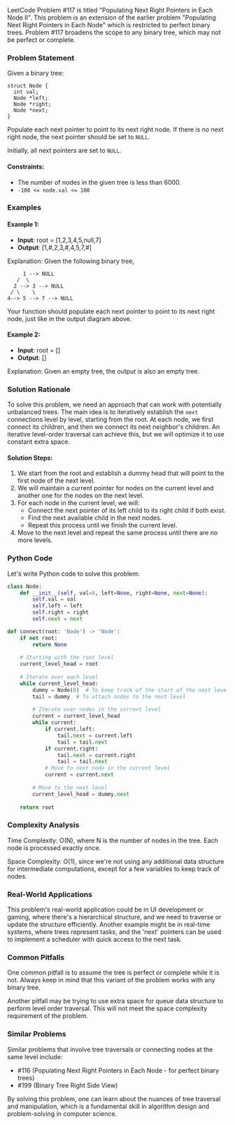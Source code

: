 LeetCode Problem #117 is titled "Populating Next Right Pointers in Each Node II". This problem is an extension of the earlier problem "Populating Next Right Pointers in Each Node" which is restricted to perfect binary trees. Problem #117 broadens the scope to any binary tree, which may not be perfect or complete.

### Problem Statement

Given a binary tree:

```
struct Node {
  int val;
  Node *left;
  Node *right;
  Node *next;
}
```

Populate each next pointer to point to its next right node. If there is no next right node, the next pointer should be set to `NULL`.

Initially, all next pointers are set to `NULL`.

#### Constraints:
- The number of nodes in the given tree is less than 6000.
- `-100 <= node.val <= 100`

### Examples

#### Example 1:

- **Input**: root = [1,2,3,4,5,null,7]
- **Output**: [1,#,2,3,#,4,5,7,#]

Explanation: Given the following binary tree,

```
     1 --> NULL
   /  \
  2 --> 3 --> NULL
 / \    \
4--> 5 --> 7 --> NULL
```

Your function should populate each next pointer to point to its next right node, just like in the output diagram above.

#### Example 2:

- **Input**: root = []
- **Output**: []

Explanation: Given an empty tree, the output is also an empty tree.

### Solution Rationale

To solve this problem, we need an approach that can work with potentially unbalanced trees. The main idea is to iteratively establish the `next` connections level by level, starting from the root. At each node, we first connect its children, and then we connect its next neighbor's children. An iterative level-order traversal can achieve this, but we will optimize it to use constant extra space.

#### Solution Steps:

1. We start from the root and establish a dummy head that will point to the first node of the next level.
2. We will maintain a current pointer for nodes on the current level and another one for the nodes on the next level.
3. For each node in the current level, we will:
   - Connect the next pointer of its left child to its right child if both exist.
   - Find the next available child in the next nodes.
   - Repeat this process until we finish the current level.
4. Move to the next level and repeat the same process until there are no more levels.

### Python Code

Let's write Python code to solve this problem:

```python
class Node:
    def __init__(self, val=0, left=None, right=None, next=None):
        self.val = val
        self.left = left
        self.right = right
        self.next = next

def connect(root: 'Node') -> 'Node':
    if not root:
        return None
    
    # Starting with the root level
    current_level_head = root
    
    # Iterate over each level
    while current_level_head:
        dummy = Node(0)  # To keep track of the start of the next level
        tail = dummy  # To attach nodes to the next level
        
        # Iterate over nodes in the current level
        current = current_level_head
        while current:
            if current.left:
                tail.next = current.left
                tail = tail.next
            if current.right:
                tail.next = current.right
                tail = tail.next
            # Move to next node in the current level
            current = current.next
        
        # Move to the next level
        current_level_head = dummy.next
    
    return root
```

### Complexity Analysis

Time Complexity: O(N), where N is the number of nodes in the tree. Each node is processed exactly once.

Space Complexity: O(1), since we're not using any additional data structure for intermediate computations, except for a few variables to keep track of nodes.

### Real-World Applications

This problem's real-world application could be in UI development or gaming, where there's a hierarchical structure, and we need to traverse or update the structure efficiently. Another example might be in real-time systems, where trees represent tasks, and the 'next' pointers can be used to implement a scheduler with quick access to the next task.

### Common Pitfalls

One common pitfall is to assume the tree is perfect or complete while it is not. Always keep in mind that this variant of the problem works with any binary tree.

Another pitfall may be trying to use extra space for queue data structure to perform level order traversal. This will not meet the space complexity requirement of the problem.

### Similar Problems

Similar problems that involve tree traversals or connecting nodes at the same level include:
- #116 (Populating Next Right Pointers in Each Node - for perfect binary trees)
- #199 (Binary Tree Right Side View)

By solving this problem, one can learn about the nuances of tree traversal and manipulation, which is a fundamental skill in algorithm design and problem-solving in computer science.
